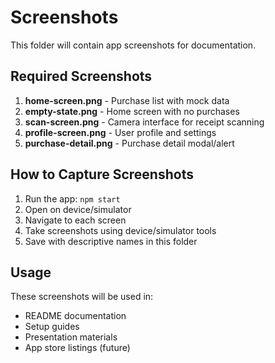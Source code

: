 # Screenshots

This folder will contain app screenshots for documentation.

## Required Screenshots

1. **home-screen.png** - Purchase list with mock data
2. **empty-state.png** - Home screen with no purchases
3. **scan-screen.png** - Camera interface for receipt scanning
4. **profile-screen.png** - User profile and settings
5. **purchase-detail.png** - Purchase detail modal/alert

## How to Capture Screenshots

1. Run the app: `npm start`
2. Open on device/simulator
3. Navigate to each screen
4. Take screenshots using device/simulator tools
5. Save with descriptive names in this folder

## Usage

These screenshots will be used in:
- README documentation
- Setup guides
- Presentation materials
- App store listings (future)
